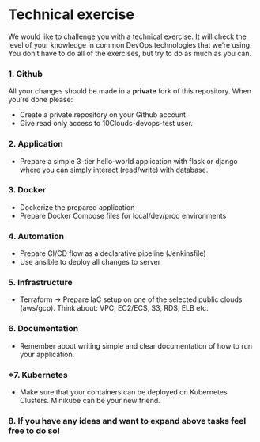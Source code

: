 # Technical exercise	

We would like to challenge you with a technical exercise. It will check the level of your knowledge in common DevOps technologies that we’re using. You don’t have to do all of the exercises, but try to do as much as you can.

### 1. Github
All your changes should be made in a **private** fork of this repository. When you're done please:
* Create a private repository on your Github account
* Give read only access to 10Clouds-devops-test user.

### 2. Application
* Prepare a simple 3-tier hello-world application with flask or django where you can simply interact (read/write) with database.

### 3. Docker
* Dockerize the prepared application
* Prepare Docker Compose files for local/dev/prod environments

### 4. Automation
* Prepare CI/CD flow as a declarative pipeline (Jenkinsfile) 
* Use ansible to deploy all changes to server

### 5. Infrastructure
* Terraform → Prepare IaC setup on one of the selected public clouds (aws/gcp). Think about: VPC, EC2/ECS, S3, RDS, ELB etc.

### 6. Documentation
* Remember about writing simple and clear documentation of how to run your application.

### *7. Kubernetes
* Make sure that your containers can be deployed on Kubernetes Clusters. Minikube can be your new friend.

### 8. If you have any ideas and want to expand above tasks feel free to do so! 
